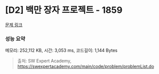 # [D2] 백만 장자 프로젝트 - 1859 

[문제 링크](https://swexpertacademy.com/main/code/problem/problemDetail.do?contestProbId=AV5LrsUaDxcDFAXc) 

### 성능 요약

메모리: 252,112 KB, 시간: 3,053 ms, 코드길이: 1,144 Bytes



> 출처: SW Expert Academy, https://swexpertacademy.com/main/code/problem/problemList.do